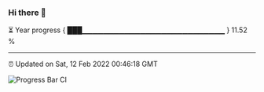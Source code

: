 ### Hi there 👋

⏳ Year progress { ███▁▁▁▁▁▁▁▁▁▁▁▁▁▁▁▁▁▁▁▁▁▁▁▁▁▁▁ } 11.52 %

---

⏰ Updated on Sat, 12 Feb 2022 00:46:18 GMT

![Progress Bar CI](https://github.com/liununu/liununu/workflows/Progress%20Bar%20CI/badge.svg)
